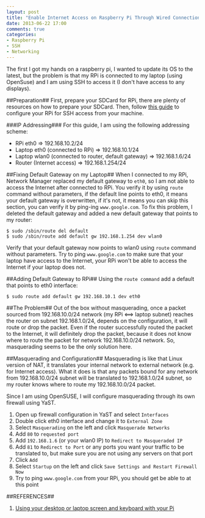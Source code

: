 ```yaml
---
layout: post
title: "Enable Internet Access on Raspberry Pi Through Wired Connection"
date: 2013-06-22 17:00
comments: true
categories: 
- Raspberry Pi
- SSH
- Networking
---
```

The first I got my hands on a raspberry pi, I wanted to update its OS to the latest, but the problem is that my RPi is connected to my laptop (using OpenSuse) and I am using SSH to access it (I don't have access to any displays).
<!-- more -->

##Preparation##
First, prepare your SDCard for RPi, there are plenty of resources on how to prepare your SDCard. Then, follow [this guide](http://www.raspberrypi.org/archives/3760) to configure your RPi for SSH access from your machine.

###IP Addressing###
For this guide, I am using the following addressing scheme:  
- RPi eth0 => 192.168.10.2/24  
- Laptop eth0 (connected to RPi) => 192.168.10.1/24  
- Laptop wlan0 (connected to router, default gateway) => 192.168.1.6/24  
- Router (Internet access) => 192.168.1.254/24  

##Fixing Default Gateway on my Laptop##
When I connected to my RPi, Network Manager replaced my default gateway to `eth0`, so I am not able to access the Internet after connected to RPi. You verify it by using `route` command without parameters, if the default line points to eth0, it means your default gateway is overwritten, if it's not, it means you can skip this section, you can verify it by ping-ing `www.google.com`. To fix this problem, I deleted the default gateway and added a new default gateway that points to my router:

	$ sudo /sbin/route del default
	$ sudo /sbin/route add default gw 192.168.1.254 dev wlan0

Verify that your default gateway now points to wlan0 using `route` command without parameters. Try to ping `www.google.com` to make sure that your laptop have access to the Internet, your RPi won't be able to access the Internet if your laptop does not.

##Adding Default Gateway to RPi##
Using the `route command` add a default that points to eth0 interface:

	$ sudo route add default gw 192.168.10.1 dev eth0

##The Problem##
Out of the box without masquerading, once a packet sourced from 192.168.10.0/24 network (my RPi <==> laptop subnet) reaches the router on subnet 192.168.1.0/24, depends on the configuration, it will route or drop the packet. Even if the router successfully routed the packet to the Internet, it will definitely drop the packet, because it does not know where to route the packet for network 192.168.10.0/24 network. So, masquerading seems to be the only solution here.

##Masquerading and Configuration##
Masquerading is like that Linux version of NAT, it translates your internal network to external network (e.g. for Internet access). What it does is that any packets bound for any network from 192.168.10.0/24 subnet will be translated to 192.168.1.0/24 subnet, so my router knows where to route my 192.168.10.0/24 packet.

Since I am using OpenSUSE, I will configure masquerading through its own firewall using YaST.  
1. Open up firewall configuration in YaST and select `Interfaces`  
2. Double click eth0 interface and change it to `External Zone`  
3. Select `Masquerading` on the left and click `Masquerade Networks`  
4. Add `80` to `requested port`  
5. Add `192.168.1.6` (or your wlan0 IP) to `Redirect to Masqueraded IP`  
6. Add `81` to `Redirect to Port` or any ports you want your traffic to be translated to, but make sure you are not using any servers on that port  
7. Click `Add`  
8. Select `Startup` on the left and click `Save Settings and Restart Firewall Now`  
9. Try to ping `www.google.com` from your RPi, you should get be able to at this point  

##REFERENCES##
1. [Using your desktop or laptop screen and keyboard with your Pi](http://www.raspberrypi.org/archives/3760)
